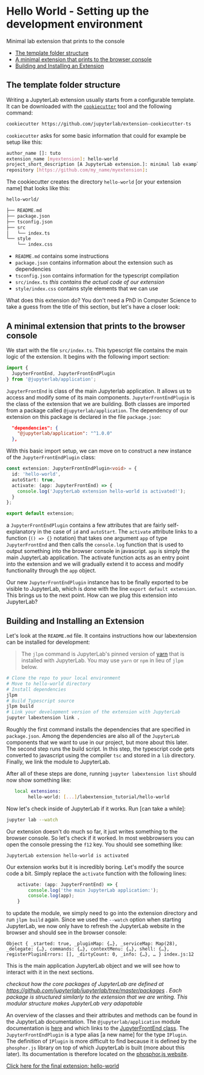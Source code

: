 # Hello World - Setting up the development environment

Minimal lab extension that prints to the console

* [The template folder structure](#the-template-folder-structure)
* [A minimal extension that prints to the browser console](#a-minimal-extension-that-prints-to-the-browser-console)
* [Building and Installing an Extension](#building-and-installing-an-extension)

## The template folder structure ####

Writing a JupyterLab extension usually starts from a configurable template. It
can be downloaded with the [`cookiecutter`](https://cookiecutter.readthedocs.io/en/latest/) tool and the following command:

```bash
cookiecutter https://github.com/jupyterlab/extension-cookiecutter-ts
```

`cookiecutter` asks for some basic information that could for example be setup
like this:

```bash
author_name []: tuto
extension_name [myextension]: hello-world
project_short_description [A JupyterLab extension.]: minimal lab example
repository [https://github.com/my_name/myextension]: 
```

The cookiecutter creates the directory `hello-world` [or your extension name]
that looks like this:

```bash
hello-world/

├── README.md
├── package.json
├── tsconfig.json
├── src
│   └── index.ts
└── style
    └── index.css
```

* `README.md` contains some instructions
* `package.json` contains information about the extension such as dependencies
* `tsconfig.json` contains information for the typescript compilation
* `src/index.ts` _this contains the actual code of our extension_
* `style/index.css` contains style elements that we can use

What does this extension do? You don't need a PhD in Computer Science to take a
guess from the title of this section, but let's have a closer look:

## A minimal extension that prints to the browser console

We start with the file `src/index.ts`. This typescript file contains the main
logic of the extension. It begins with the following import section:

```typescript
import {
  JupyterFrontEnd, JupyterFrontEndPlugin
} from '@jupyterlab/application';
```

`JupyterFrontEnd` is class of the main Jupyterlab application. It allows us to
access and modify some of its main components. `JupyterFrontEndPlugin` is the class
of the extension that we are building. Both classes are imported from a package
called `@jupyterlab/application`. The dependency of our extension on this
package is declared in the file `package.json`:

```json
  "dependencies": {
    "@jupyterlab/application": "^1.0.0"
  },
```

With this basic import setup, we can move on to construct a new instance
of the `JupyterFrontEndPlugin` class:

```typescript
const extension: JupyterFrontEndPlugin<void> = {
  id: 'hello-world',
  autoStart: true,
  activate: (app: JupyterFrontEnd) => {
    console.log('JupyterLab extension hello-world is activated!');
  }
};

export default extension;
```

a `JupyterFrontEndPlugin` contains a few attributes that are fairly self-explanatory
in the case of `id` and `autoStart`. The `activate` attribute links to a
function (`() => {}` notation) that takes one argument `app` of type
`JupyterFrontEnd` and then calls the `console.log` function that is used to output
something into the browser console in javascript. `app` is simply the main
JupyterLab application. The activate function acts as an entry point into the
extension and we will gradually extend it to access and modify functionality
through the `app` object.

Our new `JupyterFrontEndPlugin` instance has to be finally exported to be visible to
JupyterLab, which is done with the line `export default extension`. This brings
us to the next point. How can we plug this extension into JupyterLab?

## Building and Installing an Extension

Let's look at the `README.md` file. It contains instructions how our
labextension can be installed for development:

> The `jlpm` command is JupyterLab's pinned version of
> [yarn](https://yarnpkg.com/) that is installed with JupyterLab. You may use
> `yarn` or `npm` in lieu of `jlpm` below.

```bash
# Clone the repo to your local environment
# Move to hello-world directory
# Install dependencies
jlpm
# Build Typescript source
jlpm build
# Link your development version of the extension with JupyterLab
jupyter labextension link .
```

Roughly the first command installs the dependencies that are specified in
`package.json`. Among the dependencies are also all of the `JupyterLab`
components that we want to use in our project, but more about this later. The
second step runs the build script. In this step, the typescript code gets
converted to javascript using the compiler `tsc` and stored in a `lib`
directory. Finally, we link the module to JupyterLab.

After all of these steps are done, running `jupyter labextension list` should
now show something like:
```bash
   local extensions:
        hello-world: [...]/labextension_tutorial/hello-world
```

Now let's check inside of JupyterLab if it works. Run [can take a while]:

```bash
jupyter lab --watch
```

Our extension doesn't do much so far, it just writes something to the browser
console. So let's check if it worked. In most webbrowsers you can open the console
pressing the `f12` key. You should see something like:

```
JupyterLab extension hello-world is activated
```

Our extension works but it is incredibly boring. Let's  modify the source code
a bit. Simply replace the `activate` function with the following lines:

```typescript
    activate: (app: JupyterFrontEnd) => {
        console.log('the main JupyterLab application:');
        console.log(app);
    }
```

to update the module, we simply need to go into the extension directory and run
`jlpm build` again. Since we used the `--watch` option when starting
JupyterLab, we now only have to refresh the JupyterLab website in the browser
and should see in the browser console:

```
Object { _started: true, _pluginMap: {…}, _serviceMap: Map(28), _delegate: {…}, commands: {…}, contextMenu: {…}, shell: {…}, registerPluginErrors: [], _dirtyCount: 0, _info: {…}, … } index.js:12
```

This is the main application JupyterLab object and we will see how to interact
with it in the next sections.


_checkout how the core packages of JupyterLab are defined at
https://github.com/jupyterlab/jupyterlab/tree/master/packages . Each package is
structured similarly to the extension that we are writing. This modular
structure makes JupyterLab very adapatable_

An overview of the classes and their attributes and methods can be found in the
JupyterLab documentation. The `@jupyterlab/application` module documentation is
[here](http://jupyterlab.github.io/jupyterlab/application/index.html)
and which links to the [JupyterFrontEnd class](http://jupyterlab.github.io/jupyterlab/application/classes/jupyterfrontend.html).
The `JupyterFrontEndPlugin` is a type alias [a new name] for the type `IPlugin`.
The definition of `IPlugin` is more difficult to find because it is defined by
the `phosphor.js` library on top of which JupyterLab is built (more about this
later). Its documentation is therefore located on the [phosphor.js
website](http://phosphorjs.github.io/phosphor/api/application/interfaces/iplugin.html).

[Click here for the final extension: hello-world](hello-world)
